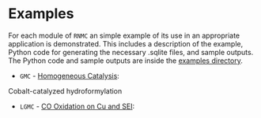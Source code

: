 # Examples
For each module of `RNMC` an simple example of its use in an appropriate application is demonstrated. This includes a description of the example, Python code for generating the necessary .sqlite files, and sample outputs. The Python code and sample outputs are inside the <a href="{{ site.github.repository_url }}"> examples directory</a>.

- `GMC` - [Homogeneous Catalysis](./GMC_exp.md):

Cobalt-catalyzed hydroformylation

- `LGMC` - [CO Oxidation on Cu and SEI](./LGMC_exp.md): 
